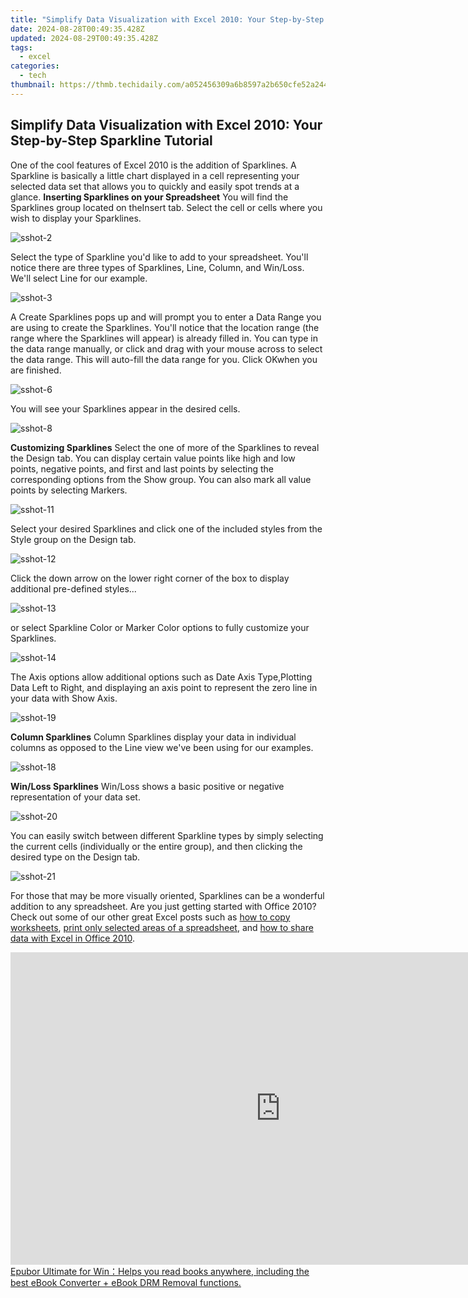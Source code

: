 ```yaml
---
title: "Simplify Data Visualization with Excel 2010: Your Step-by-Step Sparkline Tutorial"
date: 2024-08-28T00:49:35.428Z
updated: 2024-08-29T00:49:35.428Z
tags:
  - excel
categories:
  - tech
thumbnail: https://thmb.techidaily.com/a052456309a6b8597a2b650cfe52a2444e64bbcfce72d5244fd939ae4cf23b37.jpg
---
```


## Simplify Data Visualization with Excel 2010: Your Step-by-Step Sparkline Tutorial

One of the cool features of Excel 2010 is the addition of Sparklines. A Sparkline is basically a little chart displayed in a cell representing your selected data set that allows you to quickly and easily spot trends at a glance. **Inserting Sparklines on your Spreadsheet** You will find the Sparklines group located on theInsert tab. Select the cell or cells where you wish to display your Sparklines. 

![sshot-2](https://static1.howtogeekimages.com/wordpress/wp-content/uploads/2010/05/sshot23.png) 

 Select the type of Sparkline you'd like to add to your spreadsheet. You'll notice there are three types of Sparklines, Line, Column, and Win/Loss. We'll select Line for our example. 

![sshot-3](https://static1.howtogeekimages.com/wordpress/wp-content/uploads/2010/05/sshot34.png) 

 A Create Sparklines pops up and will prompt you to enter a Data Range you are using to create the Sparklines. You'll notice that the location range (the range where the Sparklines will appear) is already filled in. You can type in the data range manually, or click and drag with your mouse across to select the data range. This will auto-fill the data range for you. Click OKwhen you are finished. 

![sshot-6](https://static1.howtogeekimages.com/wordpress/wp-content/uploads/2010/05/sshot64.png) 

 You will see your Sparklines appear in the desired cells. 

![sshot-8](https://static1.howtogeekimages.com/wordpress/wp-content/uploads/2010/05/sshot86.png) 

**Customizing Sparklines** Select the one of more of the Sparklines to reveal the Design tab. You can display certain value points like high and low points, negative points, and first and last points by selecting the corresponding options from the Show group. You can also mark all value points by selecting Markers. 

![sshot-11](https://static1.howtogeekimages.com/wordpress/wp-content/uploads/2010/05/sshot116.png) 

 Select your desired Sparklines and click one of the included styles from the Style group on the Design tab. 

![sshot-12](https://static1.howtogeekimages.com/wordpress/wp-content/uploads/2010/05/sshot123.png) 

 Click the down arrow on the lower right corner of the box to display additional pre-defined styles... 

![sshot-13](https://static1.howtogeekimages.com/wordpress/wp-content/uploads/2010/05/sshot133.png) 

 or select Sparkline Color or Marker Color options to fully customize your Sparklines. 

![sshot-14](https://static1.howtogeekimages.com/wordpress/wp-content/uploads/2010/05/sshot143.png) 

 The Axis options allow additional options such as Date Axis Type,Plotting Data Left to Right, and displaying an axis point to represent the zero line in your data with Show Axis. 

![sshot-19](https://static1.howtogeekimages.com/wordpress/wp-content/uploads/2010/05/sshot191.png) 

**Column Sparklines** Column Sparklines display your data in individual columns as opposed to the Line view we've been using for our examples. 

![sshot-18](https://static1.howtogeekimages.com/wordpress/wp-content/uploads/2010/05/sshot182.png) 

**Win/Loss Sparklines** Win/Loss shows a basic positive or negative representation of your data set. 

![sshot-20](https://static1.howtogeekimages.com/wordpress/wp-content/uploads/2010/05/sshot201.png) 

 You can easily switch between different Sparkline types by simply selecting the current cells (individually or the entire group), and then clicking the desired type on the Design tab. 

![sshot-21](https://static1.howtogeekimages.com/wordpress/wp-content/uploads/2010/05/sshot211.png) 

 For those that may be more visually oriented, Sparklines can be a wonderful addition to any spreadsheet. Are you just getting started with Office 2010? Check out some of our other great Excel posts such as [how to copy worksheets](https://blog-min.techidaily.com/how-to-rescue-lost-call-logs-from-nokia-c110-by-fonelab-android-recover-call-logs/), [print only selected areas of a spreadsheet](https://desktop-recording.techidaily.com/new-industry-standards-in-digital-media-capture-for-2024/), and [how to share data with Excel in Office 2010](https://some-approaches.techidaily.com/skybound-innovations-with-djis-latest-pro-drone-review-for-2024/).

<ins class="adsbygoogle"
     style="display:block"
     data-ad-format="autorelaxed"
     data-ad-client="ca-pub-7571918770474297"
     data-ad-slot="1223367746"></ins>



<ins class="adsbygoogle"
     style="display:block"
     data-ad-client="ca-pub-7571918770474297"
     data-ad-slot="8358498916"
     data-ad-format="auto"
     data-full-width-responsive="true"></ins>



<!-- affiliate ads begin -->
<a href="https://secure.2checkout.com/order/checkout.php?PRODS=4599951&QTY=1&AFFILIATE=108875&CART=1"><iframe width="864" height="500" src="https://www.youtube.com/embed/jVnfr5HudQw" title="The Latest and Easiest Solution to Remove Kindle DRM on Windows (without Degrading)" frameborder="0" allow="accelerometer; autoplay; clipboard-write; encrypted-media; gyroscope; picture-in-picture; web-share" referrerpolicy="strict-origin-when-cross-origin" allowfullscreen></iframe>
Epubor Ultimate for Win：Helps you read books anywhere, including the best eBook Converter + eBook DRM Removal functions.</a>
<!-- affiliate ads end -->